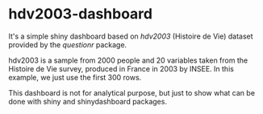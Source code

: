 # hdv2003-dashboard

It's a simple shiny dashboard based on *hdv2003* (Histoire de Vie) dataset provided by the *questionr* package.

hdv2003 is a sample from 2000 people and 20 variables taken from the Histoire de Vie survey,
produced in France in 2003 by INSEE. In this example, we just use the first 300 rows. 

This dashboard is not for analytical purpose, but just to show what can be done with shiny and shinydashboard packages.

